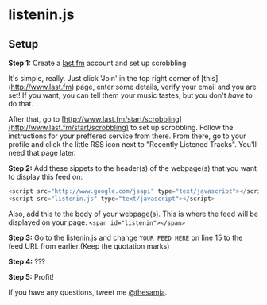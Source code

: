# listenin.js
## Setup
**Step 1:** Create a [last.fm](http://www.last.fm) account and set up scrobbling

It's simple, really. Just click 'Join' in the top right corner of [this] (http://www.last.fm) page, enter some details, verify your email and you are set! If you want, you can tell them your music tastes, but you don't *have* to do that.

After that, go to [http://www.last.fm/start/scrobbling](http://www.last.fm/start/scrobbling) to set up scrobbling. Follow the instructions for your preffered service from there. From there, go to your profile and click the little RSS icon next to "Recently Listened Tracks". You'll need that page later.

**Step 2:** Add these sippets to the header(s) of the webpage(s) that you want to display this feed on: 
```javascript
<script src="http://www.google.com/jsapi" type="text/javascript"></script>
<script src="listenin.js" type="text/javascript"></script>
```
Also, add this to the body of your webpage(s). This is where the feed will be displayed on your page.
```<span id="listenin"></span>```

**Step 3:** Go to the listenin.js and change ```YOUR FEED HERE``` on line 15 to the feed URL from earlier.(Keep the quotation marks)

**Step 4:** ???

**Step 5:** Profit!

If you have any questions, tweet me [@thesamja](twitter.com/thesamja). 

